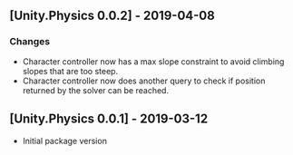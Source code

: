 ## [Unity.Physics 0.0.2] - 2019-04-08

### Changes

* Character controller now has a max slope constraint to avoid climbing slopes that are too steep.
* Character controller now does another query to check if position returned by the solver can be reached.

## [Unity.Physics 0.0.1] - 2019-03-12

* Initial package version
